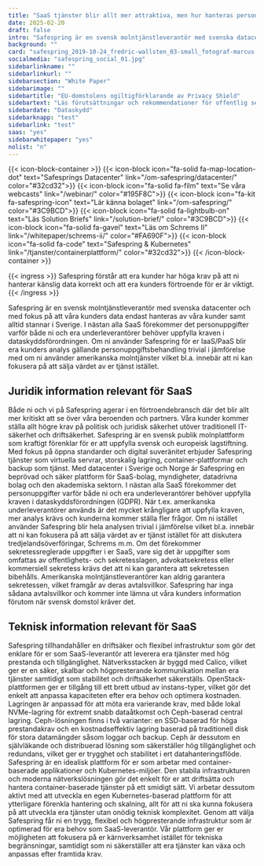 ```yaml
---
title: "SaaS tjänster blir allt mer attraktiva, men hur hanteras personuppgifterna?"
date: 2025-02-20
draft: false
intro: "Safespring är en svensk molntjänstleverantör med svenska datacenter och med fokus på att våra kunders data endast hanteras av våra kunder samt alltid stannar i Sverige. I nästan alla SaaS förekommer det personuppgifter varför både ni och era underleverantörer behöver uppfylla kraven i dataskyddsförordningen. Om ni använder Safespring för er IaaS/PaaS blir era kunders analys gällande personuppgiftsbehandling trivial i jämförelse med om ni använder amerikanska molntjänster vilket bl.a. innebär att ni kan fokusera på att sälja värdet av er tjänst istället."
background: ""
card: "safespring_2019-10-24_fredric-wallsten_03-small_fotograf-marcus-boberg.jpg"
socialmedia: "safespring_social_01.jpg"
sidebarlinkname: ""
sidebarlinkurl: ""
sidebarsection: "White Paper"
sidebarimage: ""
sidebartitle: "EU-domstolens ogiltigförklarande av Privacy Shield"
sidebartext: "Läs förutsättningar och rekommendationer för offentlig sektor och deras leverantörer"
sidebardate: "Dataskydd"
sidebarknapp: "test"
sidebarlink: "test"
saas: "yes"
sidebarwhitepaper: "yes"
nolist: "n"
---
```


{{< icon-block-container >}}
	{{< icon-block icon="fa-solid fa-map-location-dot" text="Safesprings Datacenter" link="/om-safespring/datacenter/" color="#32cd32">}}
	{{< icon-block icon="fa-solid fa-film" text="Se våra webcasts" link="/webinar/" color="#195F8C">}}
	{{< icon-block icon="fa-kit fa-safespring-icon" text="Lär känna bolaget" link="/om-safespring/" color="#3C9BCD">}}
	{{< icon-block icon="fa-solid fa-lightbulb-on" text="Läs Solution Briefs" link="/solution-brief/" color="#3C9BCD">}}
	{{< icon-block icon="fa-solid fa-gavel" text="Läs om Schrems II" link="/whitepaper/schrems-ii/" color="#FA690F">}}
	{{< icon-block icon="fa-solid fa-code" text="Safespring & Kubernetes" link="/tjanster/containerplattform/" color="#32cd32">}}
{{< /icon-block-container >}}

{{< ingress >}}
Safespring förstår att era kunder har höga krav på att ni hanterar känslig data korrekt och att era kunders förtroende för er är viktigt.
{{< /ingress >}}

Safespring är en svensk molntjänstleverantör med svenska datacenter och med fokus på att våra kunders data endast hanteras av våra kunder samt alltid stannar i Sverige. I nästan alla SaaS förekommer det personuppgifter varför både ni och era underleverantörer behöver uppfylla kraven i dataskyddsförordningen. Om ni använder Safespring för er IaaS/PaaS blir era kunders analys gällande personuppgiftsbehandling trivial i jämförelse med om ni använder amerikanska molntjänster vilket bl.a. innebär att ni kan fokusera på att sälja värdet av er tjänst istället.

## Juridik information relevant för SaaS 
Både ni och vi på Safespring agerar i en förtroendebransch där det blir allt mer kritiskt att se över våra beroenden och partners. Våra kunder kommer ställa allt högre krav på politisk och juridisk säkerhet utöver traditionell IT-säkerhet och driftsäkerhet.
Safespring är en svensk publik molnplattform som kraftigt förenklar för er att uppfylla svensk och europeisk lagstiftning. Med fokus på öppna standarder och digital suveränitet erbjuder Safespring tjänster som virtuella servrar, storskalig lagring, container-plattformar och backup som tjänst. Med datacenter i Sverige och Norge är Safespring en beprövad och säker plattform för SaaS-bolag, myndigheter, datadrivna bolag och den akademiska sektorn.
I nästan alla SaaS förekommer det personuppgifter varför både ni och era underleverantörer behöver uppfylla kraven i dataskyddsförordningen (GDPR). När t.ex. amerikanska underleverantörer används är det mycket krångligare att uppfylla kraven, mer analys krävs och kunderna kommer ställa fler frågor. Om ni istället använder Safespring blir hela analysen trivial i jämförelse vilket bl.a. innebär att ni kan fokusera på att sälja värdet av er tjänst istället för att diskutera tredjelandsöverföringar, Schrems m.m.
Om det förekommer sekretessreglerade uppgifter i er SaaS, vare sig det är uppgifter som omfattas av offentlighets- och sekretesslagen, advokatsekretess eller kommersiell sekretess krävs det att ni kan garantera att sekretessen bibehålls. Amerikanska molntjänstleverantörer kan aldrig garantera sekretessen, vilket framgår av deras avtalsvillkor. Safespring har inga sådana avtalsvillkor och kommer inte lämna ut våra kunders information förutom när svensk domstol kräver det.

## Teknisk information relevant för SaaS
Safespring tillhandahåller en driftsäker och flexibel infrastruktur som gör det enklare för er som SaaS-leverantör att leverera era tjänster med hög prestanda och tillgänglighet. Nätverksstacken är byggd med Calico, vilket ger er en säker, skalbar och högpresterande kommunikation mellan era tjänster samtidigt som stabilitet och driftsäkerhet säkerställs. OpenStack-plattformen ger er tillgång till ett brett utbud av instans-typer, vilket gör det enkelt att anpassa kapaciteten efter era behov och optimera kostnaden.
Lagringen är anpassad för att möta era varierande krav, med både lokal NVMe-lagring för extremt snabb dataåtkomst och Ceph-baserad central lagring. Ceph-lösningen finns i två varianter: en SSD-baserad för höga prestandakrav och en kostnadseffektiv lagring baserad på traditionell disk för stora datamängder såsom loggar och backup. Ceph är dessutom en självläkande och distribuerad lösning som säkerställer hög tillgänglighet och redundans, vilket ger er trygghet och stabilitet i ert datahanteringsflöde.
Safespring är en idealisk plattform för er som arbetar med container-baserade applikationer och Kubernetes-miljöer. Den stabila infrastrukturen och moderna nätverkslösningen gör det enkelt för er att driftsätta och hantera container-baserade tjänster på ett smidigt sätt. Vi arbetar dessutom aktivt med att utveckla en egen Kubernetes-baserad plattform för att ytterligare förenkla hantering och skalning, allt för att ni ska kunna fokusera på att utveckla era tjänster utan onödig teknisk komplexitet.
Genom att välja Safespring får ni en trygg, flexibel och högpresterande infrastruktur som är optimerad för era behov som SaaS-leverantör. Vår plattform ger er möjligheten att fokusera på er kärnverksamhet istället för tekniska begränsningar, samtidigt som ni säkerställer att era tjänster kan växa och anpassas efter framtida krav.